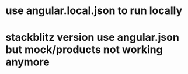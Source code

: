 # use angular.local.json to run locally
# stackblitz version use angular.json but mock/products not working anymore